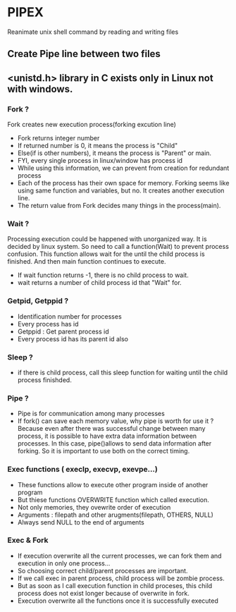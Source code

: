 # PIPEX
Reanimate unix shell command by reading and writing files
## Create Pipe line between two files
## <unistd.h> library in C exists only in Linux not with windows.

### Fork ? 
Fork creates new execution process(forking excution line)
* Fork returns integer number
* If returned number is 0, it means the process is "Child"
* Else(if is other numbers), it means the process is "Parent" or main.
* FYI, every single process in linux/window has process id 
* While using this information, we can prevent from creation for redundant process
* Each of the process has their own space for memory. Forking seems like using same function and variables, but no. It creates another execution line. 
* The return value from Fork decides many things in the process(main).

### Wait ?
Processing execution could be happened with unorganized way. It is decided by linux system. So need to call a function(Wait) to prevent process confusion. This function allows wait for the until the child process is finished. And then main function continues to execute.
* If wait function returns -1, there is no child process to wait. 
* wait returns a number of child process id that "Wait" for.


### Getpid, Getppid ? 
* Identification number for processes
* Every process has id
* Getppid : Get parent process id
* Every process id has its parent id also

### Sleep ? 
* if there is child process, call this sleep function for waiting until the child process finishded.

### Pipe ? 
* Pipe is for communication among many processes
* If fork() can save each memory value, why pipe is worth for use it ? Because even after there was successful change between many process, it is possible to have extra data information between processes. In this case, pipe()allows to send data information after forking. So it is important to use both on the correct timing.

### Exec functions ( execlp, execvp, exevpe...)
* These functions allow to execute other program inside of another program
* But thiese functions OVERWRITE function which called execution.
* Not only memories, they ovewrite order of execution 
* Arguments : filepath and other arugments(filepath, OTHERS, NULL)
* Always send NULL to the end of arguments

### Exec & Fork
* If execution overwrite all the current processes, we can fork them and execution in only one process...
* So choosing correct child/parent processes are important.
* If we call exec in parent process, child process will be zombie process.
* But as soon as I call execution function in child proceses, this child process does not exist longer because of overwrite in fork. 
* Execution overwrite all the functions once it is successfully executed

















